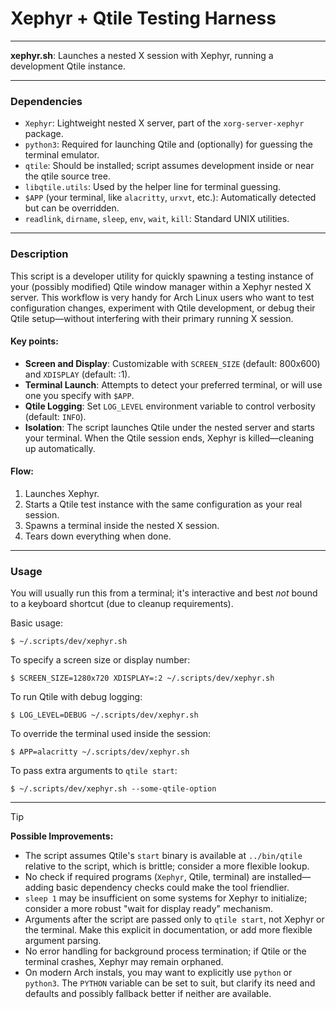 # Xephyr + Qtile Testing Harness

---

**xephyr.sh**: Launches a nested X session with Xephyr, running a development Qtile instance.

---

### Dependencies

- `Xephyr`: Lightweight nested X server, part of the `xorg-server-xephyr` package.
- `python3`: Required for launching Qtile and (optionally) for guessing the terminal emulator.
- `qtile`: Should be installed; script assumes development inside or near the qtile source tree.
- `libqtile.utils`: Used by the helper line for terminal guessing.
- `$APP` (your terminal, like `alacritty`, `urxvt`, etc.): Automatically detected but can be overridden.
- `readlink`, `dirname`, `sleep`, `env`, `wait`, `kill`: Standard UNIX utilities.

---

### Description

This script is a developer utility for quickly spawning a testing instance of your (possibly modified) Qtile window manager within a Xephyr nested X server. This workflow is very handy for Arch Linux users who want to test configuration changes, experiment with Qtile development, or debug their Qtile setup—without interfering with their primary running X session.

#### Key points:
- **Screen and Display**: Customizable with `SCREEN_SIZE` (default: 800x600) and `XDISPLAY` (default: :1).
- **Terminal Launch**: Attempts to detect your preferred terminal, or will use one you specify with `$APP`.
- **Qtile Logging**: Set `LOG_LEVEL` environment variable to control verbosity (default: `INFO`).
- **Isolation**: The script launches Qtile under the nested server and starts your terminal. When the Qtile session ends, Xephyr is killed—cleaning up automatically.

#### Flow:

1. Launches Xephyr.
2. Starts a Qtile test instance with the same configuration as your real session.
3. Spawns a terminal inside the nested X session.
4. Tears down everything when done.

---

### Usage

You will usually run this from a terminal; it's interactive and best *not* bound to a keyboard shortcut (due to cleanup requirements).

Basic usage:
```
$ ~/.scripts/dev/xephyr.sh
```

To specify a screen size or display number:
```
$ SCREEN_SIZE=1280x720 XDISPLAY=:2 ~/.scripts/dev/xephyr.sh
```

To run Qtile with debug logging:
```
$ LOG_LEVEL=DEBUG ~/.scripts/dev/xephyr.sh
```

To override the terminal used inside the session:
```
$ APP=alacritty ~/.scripts/dev/xephyr.sh
```

To pass extra arguments to `qtile start`:
```
$ ~/.scripts/dev/xephyr.sh --some-qtile-option
```

---

> [!TIP]
> **Possible Improvements:**
> - The script assumes Qtile's `start` binary is available at `../bin/qtile` relative to the script, which is brittle; consider a more flexible lookup.
> - No check if required programs (`Xephyr`, Qtile, terminal) are installed—adding basic dependency checks could make the tool friendlier.
> - `sleep 1` may be insufficient on some systems for Xephyr to initialize; consider a more robust "wait for display ready" mechanism.
> - Arguments after the script are passed only to `qtile start`, not Xephyr or the terminal. Make this explicit in documentation, or add more flexible argument parsing.
> - No error handling for background process termination; if Qtile or the terminal crashes, Xephyr may remain orphaned.
> - On modern Arch instals, you may want to explicitly use `python` or `python3`. The `PYTHON` variable can be set to suit, but clarify its need and defaults and possibly fallback better if neither are available.